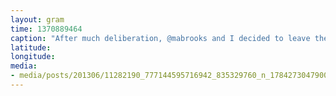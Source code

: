 ```yaml
---
layout: gram
time: 1370889464
caption: "After much deliberation, @mabrooks and I decided to leave the rainbow bear behind. #men"
latitude: 
longitude: 
media:
- media/posts/201306/11282190_777144595716942_835329760_n_17842730479000351.jpg
---
```

